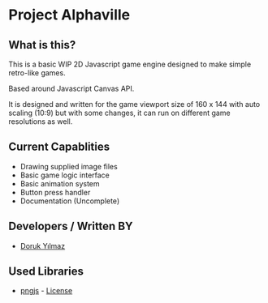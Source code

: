 # Project Alphaville
## What is this?
This is a basic WIP 2D Javascript game engine designed to make simple retro-like games.

Based around Javascript Canvas API.

It is designed and written for the game viewport size of 160 x 144 with auto scaling (10:9) but with some changes, it can run on different game resolutions as well.

## Current Capablities
- Drawing supplied image files 
- Basic game logic interface
- Basic animation system
- Button press handler
- Documentation (Uncomplete)

## Developers / Written BY
- [Doruk Yılmaz](https://twitter.com/doruksega)

## Used Libraries
- [pngjs](https://github.com/arian/pngjs) - [License](https://github.com/arian/pngjs/blob/master/LICENSE.md)
